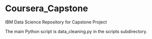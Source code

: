 # Coursera_Capstone
IBM Data Science Repository for Capstone Project


The main Python script is data_cleaning.py in the scripts subdirectory.
